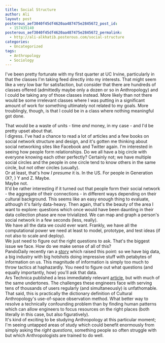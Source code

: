 ```yaml
---
title: Social Structure
author: Ali
layout: post
posterous_aef3040f45df4620aa487475e2845672_post_id:
  - 157435140
posterous_aef3040f45df4620aa487475e2845672_permalink:
  - http://ali-alkhatib.posterous.com/social-structure
categories:
  - Uncategorized
tags:
  - Anthropology
  - Sociology
---
```

I've been pretty fortunate with my first quarter at UC Irvine, particularly in that the classes I'm taking feed directly into my interests. That might seem like a very low bar for satisfaction, but consider that there are hundreds of classes offered (admittedly maybe only a dozen or so in Anthropology) and I could be taking any of those classes instead. More likely than not there would be some irrelevant classes where I was putting in a significant amount of work for something ultimately not related to my goals. More troublingly, though, is that I could be in a class where nothing meaningful got done. 
<div>
  That would be a waste of units - time <i>and</i> money, in my case - and I'd be pretty upset about that.
</div>

<div>
  I digress. I've had a chance to read a lot of articles and a few books on social network structure and design, and it's gotten me thinking about social networking sites like Facebook and Twitter again. I'm interested in seeing how people form relationships. Do we all have a big circle with everyone knowing each other perfectly? Certainly not; we have multiple social circles and the people in one circle tend to know others in the same circle, but not other circles (usually).
</div>

<div>
  Or at least, that's how <i>I presume</i> it is. In the US. For people in Generation (X?, ) Y and Z. Maybe.
</div>

<div>
  Maybe not.
</div>

<div>
  It'd be rather interesting if it turned out that people form their social network - the aggregate of their connections - in different ways depending on their cultural background. This seems like an easy enough thing to evaluate, although it's fairly data-heavy. Then again, that's the beauty of the area I want to explore: questions which once would have been daunting in their data collection phase are now trivialized. We can map and graph a person's social network in a few seconds (less, really).
</div>

<div>
  We have all the data we could ever want. Frankly, we have all the computational power we need at least to model, prototype, and test ideas (if not also to scale and deploy).
</div>

<div>
  We just need to figure out the right questions to ask. That's the biggest issue we face. How do we make sense of all of this?
</div>

<div>
  PandoDaily recently ran a <a href="http://pandodaily.com/2012/08/27/big-data-be-damned-the-web-still-needs-a-human-touch/">story</a> which raised this point: so we have big data, a big industry with big hotshots doing impressive stuff with petabytes of information on us. This magnitude of information is simply too much to throw tactics at haphazardly. You need to figure out what questions (and equally importantly, how) you'll ask that data.
</div>

<div>
  Ars Technica published a less immediately relevant <a href="http://arstechnica.com/features/2012/08/why-your-smart-device-cant-get-wifi-in-the-home-teams-stadium/">article</a>, but with much of the same undertones. The challenges these engineers face with serving tens of thousands of users regularly (and simultaneously) is unfathomable. That said, this is practically the dictionary definition of Cultural Anthropology's use-of-space observation method. What better way to resolve a technically confounding problem than by finding human patterns which can allow engineers to focus resources on the right places (both literally in this case, but also figuratively).
</div>

<div>
  It's kind of exciting to be studying Anthropology at this particular moment; I'm seeing untapped areas of study which could benefit enormously from simply asking the <i>right questions</i>, something people so often struggle with but which Anthropologists are trained to do well.<br /> <p />
</div>
